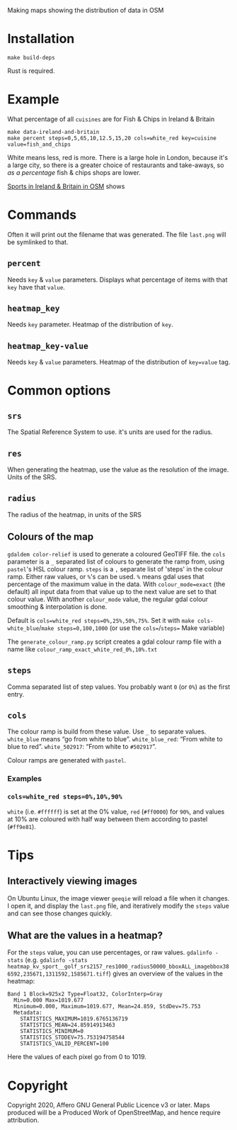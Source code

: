 Making maps showing the distribution of data in OSM

# Installation

    make build-deps

Rust is required.

# Example

What percentage of all `cuisines` are for Fish & Chips in Ireland & Britain

    make data-ireland-and-britain
    make percent steps=0,5,65,10,12.5,15,20 cols=white_red key=cuisine value=fish_and_chips

White means less, red is more. There is a large hole in London, because it's a large city, so there is a greater choice of restaurants and take-aways, so _as a percentage_ fish & chips shops are lower.

[Sports in Ireland & Britain in OSM]() shows 

# Commands

Often it will print out the filename that was generated. The file `last.png` will be symlinked to that.

## `percent`

Needs `key` & `value` parameters. Displays what percentage of items with that `key` have that `value`.

## `heatmap_key`

Needs `key` parameter. Heatmap of the distribution of `key`.

## `heatmap_key-value`

Needs `key` & `value` parameters. Heatmap of the distribution of `key=value` tag.

# Common options

## `srs`

The Spatial Reference System to use. it's units are used for the radius.

## `res`

When generating the heatmap, use the value as the resolution of the image. Units of the SRS.

## `radius`

The radius of the heatmap, in units of the SRS

## Colours of the map

`gdaldem color-relief` is used to generate a coloured GeoTIFF file. the `cols` parameter is a `_` separated list of colours to generate the ramp from, using `pastel`'s HSL colour ramp. `steps` is a `,` separate list of 'steps' in the colour ramp. Either raw values, or `%`'s can be used. `%` means gdal uses that percentage of the maximum value in the data. With `colour_mode=exact` (the default) all input data from that value up to the next value are set to that colour value. With another `colour_mode` value, the regular gdal colour smoothing & interpolation is done.

Default is `cols=white_red steps=0%,25%,50%,75%`. Set it with `make cols-white_blue`/`make steps=0,100,1000` (or use the `cols=`/`steps=` Make variable)

The `generate_colour_ramp.py` script creates a gdal colour ramp file with a name like `colour_ramp_exact_white_red_0%,10%.txt`

## `steps`

Comma separated list of step values.  You probably want `0` (or `0%`) as the first entry.

## `cols`

The colour ramp is build from these value. Use `_` to separate values. `white_blue` means “go from white to blue”. `white_blue_red`: “From white to blue to red”. `white_502917`: “From white to `#502917`”.

Colour ramps are generated with `pastel`.

### Examples

### `cols=white_red steps=0%,10%,90%`

`white` (i.e. `#ffffff`) is set at the 0% value, `red` (`#ff0000`) for `90%`, and values at 10% are coloured with half way between them according to pastel (`#ff9e81`).

# Tips

## Interactively viewing images

On Ubuntu Linux, the image viewer `geeqie` will reload a file when it changes. I open it, and display the `last.png` file, and iteratively modify the `steps` value and can see those changes quickly.

## What are the values in a heatmap?

For the `steps` value, you can use percentages, or raw values.  `gdalinfo -stats` (e.g. `gdalinfo -stats heatmap_kv_sport__golf_srs2157_res1000_radius50000_bboxALL_imagebbox386592,235671,1311592,1585671.tiff`) gives an overview of the values in the heatmap:

    Band 1 Block=925x2 Type=Float32, ColorInterp=Gray
      Min=0.000 Max=1019.677 
      Minimum=0.000, Maximum=1019.677, Mean=24.859, StdDev=75.753
      Metadata:
        STATISTICS_MAXIMUM=1019.6765136719
        STATISTICS_MEAN=24.85914913463
        STATISTICS_MINIMUM=0
        STATISTICS_STDDEV=75.753194758544
        STATISTICS_VALID_PERCENT=100

Here the values of each pixel go from 0 to 1019.

# Copyright

Copyright 2020, Affero GNU General Public Licence v3 or later. Maps produced will be a Produced Work of OpenStreetMap, and hence require attribution.
